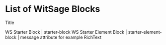 # List of WitSage Blocks


Title   




WS Starter Block         | starter-block 
WS Starter Element Block | starter-element-block | message attribute for example RichText
